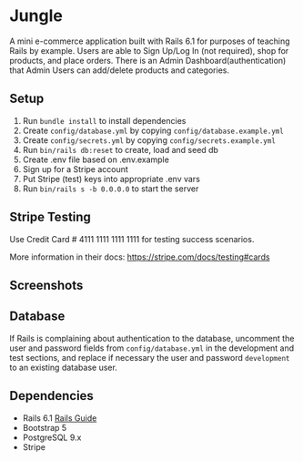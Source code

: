 # Jungle

A mini e-commerce application built with Rails 6.1 for purposes of teaching Rails by example.
Users are able to Sign Up/Log In (not required), shop for products, and place orders. There is an Admin Dashboard(authentication) that Admin Users can add/delete products and categories.

## Setup

1. Run `bundle install` to install dependencies
2. Create `config/database.yml` by copying `config/database.example.yml`
3. Create `config/secrets.yml` by copying `config/secrets.example.yml`
4. Run `bin/rails db:reset` to create, load and seed db
5. Create .env file based on .env.example
6. Sign up for a Stripe account
7. Put Stripe (test) keys into appropriate .env vars
8. Run `bin/rails s -b 0.0.0.0` to start the server

## Stripe Testing

Use Credit Card # 4111 1111 1111 1111 for testing success scenarios.

More information in their docs: <https://stripe.com/docs/testing#cards>

## Screenshots


## Database

If Rails is complaining about authentication to the database, uncomment the user and password fields from `config/database.yml` in the development and test sections, and replace if necessary the user and password `development` to an existing database user.


## Dependencies

- Rails 6.1 [Rails Guide](http://guides.rubyonrails.org/v6.1/)
- Bootstrap 5
- PostgreSQL 9.x
- Stripe
